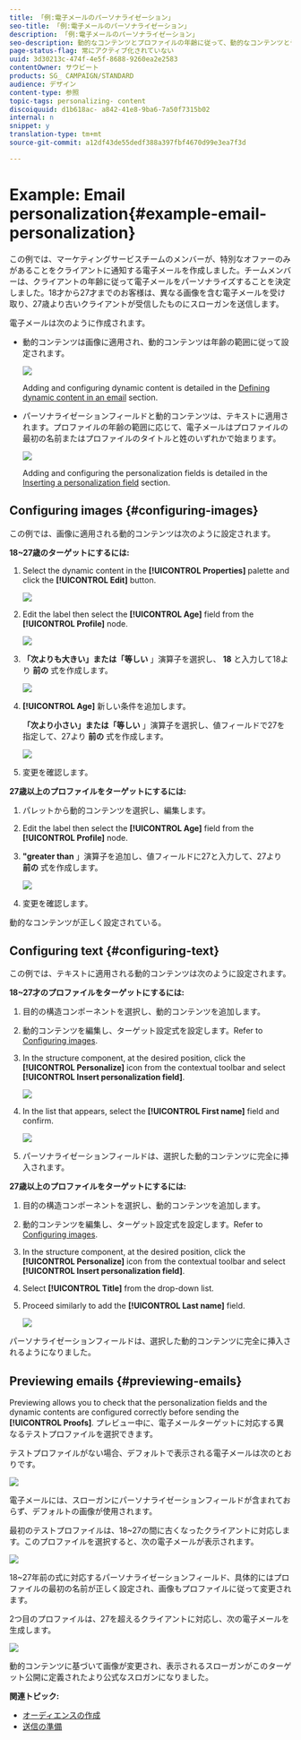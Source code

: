 ```yaml
---
title: 「例:電子メールのパーソナライゼーション」
seo-title: 「例:電子メールのパーソナライゼーション」
description: 「例:電子メールのパーソナライゼーション」
seo-description: 動的なコンテンツとプロファイルの年齢に従って、動的なコンテンツとテキストを持つ電子メールの例をご覧ください。
page-status-flag: 常にアクティブ化されていない
uuid: 3d30213c-474f-4e5f-8688-9260ea2e2583
contentOwner: サウビート
products: SG_ CAMPAIGN/STANDARD
audience: デザイン
content-type: 参照
topic-tags: personalizing- content
discoiquuid: d1b618ac- a842-41e8-9ba6-7a50f7315b02
internal: n
snippet: y
translation-type: tm+mt
source-git-commit: a12df43de55dedf388a397fbf4670d99e3ea7f3d

---
```



# Example: Email personalization{#example-email-personalization}

この例では、マーケティングサービスチームのメンバーが、特別なオファーのみがあることをクライアントに通知する電子メールを作成しました。チームメンバーは、クライアントの年齢に従って電子メールをパーソナライズすることを決定しました。18才から27才までのお客様は、異なる画像を含む電子メールを受け取り、27歳より古いクライアントが受信したものにスローガンを送信します。

電子メールは次のように作成されます。

* 動的コンテンツは画像に適用され、動的コンテンツは年齢の範囲に従って設定されます。

   ![](assets/delivery_content_43.png)

   Adding and configuring dynamic content is detailed in the [Defining dynamic content in an email](../../designing/using/defining-dynamic-content-in-an-email.md) section.

* パーソナライゼーションフィールドと動的コンテンツは、テキストに適用されます。プロファイルの年齢の範囲に応じて、電子メールはプロファイルの最初の名前またはプロファイルのタイトルと姓のいずれかで始まります。

   ![](assets/delivery_content_44.png)

   Adding and configuring the personalization fields is detailed in the [Inserting a personalization field](../../designing/using/inserting-a-personalization-field.md) section.

## Configuring images {#configuring-images}

この例では、画像に適用される動的コンテンツは次のように設定されます。

**18~27歳のターゲットにするには:**

1. Select the dynamic content in the **[!UICONTROL Properties]** palette and click the **[!UICONTROL Edit]** button.

   ![](assets/delivery_content_48.png)

1. Edit the label then select the **[!UICONTROL Age]** field from the **[!UICONTROL Profile]** node.

   ![](assets/delivery_content_49.png)

1. **「次よりも大きい」または「等しい** 」演算子を選択し、 **18** と入力して18より **前の** 式を作成します。

   ![](assets/delivery_content_50.png)

1. **[!UICONTROL Age]** 新しい条件を追加します。

   **「次より小さい」または「等しい** 」演算子を選択し、値フィールドで27を指定して、27より **前の** 式を作成します。

   ![](assets/delivery_content_51.png)

1. 変更を確認します。

**27歳以上のプロファイルをターゲットにするには:**

1. パレットから動的コンテンツを選択し、編集します。
1. Edit the label then select the **[!UICONTROL Age]** field from the **[!UICONTROL Profile]** node.
1. **"greater than** 」演算子を追加し、値フィールドに27と入力して、27より **前の** 式を作成します。

   ![](assets/delivery_content_52.png)

1. 変更を確認します。

動的なコンテンツが正しく設定されている。

## Configuring text {#configuring-text}

この例では、テキストに適用される動的コンテンツは次のように設定されます。

**18~27才のプロファイルをターゲットにするには:**

1. 目的の構造コンポーネントを選択し、動的コンテンツを追加します。
1. 動的コンテンツを編集し、ターゲット設定式を設定します。Refer to [Configuring images](../../designing/using/example--email-personalization.md#configuring-images).
1. In the structure component, at the desired position, click the **[!UICONTROL Personalize]** icon from the contextual toolbar and select **[!UICONTROL Insert personalization field]**.

   ![](assets/delivery_content_53.png)

1. In the list that appears, select the **[!UICONTROL First name]** field and confirm.

   ![](assets/delivery_content_54.png)

1. パーソナライゼーションフィールドは、選択した動的コンテンツに完全に挿入されます。

**27歳以上のプロファイルをターゲットにするには:**

1. 目的の構造コンポーネントを選択し、動的コンテンツを追加します。
1. 動的コンテンツを編集し、ターゲット設定式を設定します。Refer to [Configuring images](../../designing/using/example--email-personalization.md#configuring-images).
1. In the structure component, at the desired position, click the **[!UICONTROL Personalize]** icon from the contextual toolbar and select **[!UICONTROL Insert personalization field]**.
1. Select **[!UICONTROL Title]** from the drop-down list.
1. Proceed similarly to add the **[!UICONTROL Last name]** field.

   ![](assets/delivery_content_56.png)

パーソナライゼーションフィールドは、選択した動的コンテンツに完全に挿入されるようになりました。

## Previewing emails {#previewing-emails}

Previewing allows you to check that the personalization fields and the dynamic contents are configured correctly before sending the **[!UICONTROL Proofs]**. プレビュー中に、電子メールターゲットに対応する異なるテストプロファイルを選択できます。

テストプロファイルがない場合、デフォルトで表示される電子メールは次のとおりです。

![](assets/delivery_content_45.png)

電子メールには、スローガンにパーソナライゼーションフィールドが含まれておらず、デフォルトの画像が使用されます。

最初のテストプロファイルは、18~27の間に古くなったクライアントに対応します。このプロファイルを選択すると、次の電子メールが表示されます。

![](assets/delivery_content_46.png)

18~27年前の式に対応するパーソナライゼーションフィールド、具体的にはプロファイルの最初の名前が正しく設定され、画像もプロファイルに従って変更されます。

2つ目のプロファイルは、27を超えるクライアントに対応し、次の電子メールを生成します。

![](assets/delivery_content_47.png)

動的コンテンツに基づいて画像が変更され、表示されるスローガンがこのターゲット公開に定義されたより公式なスロガンになりました。

**関連トピック:**

* [オーディエンスの作成](../../audiences/using/creating-audiences.md)
* [送信の準備](../../sending/using/preparing-the-send.md)

